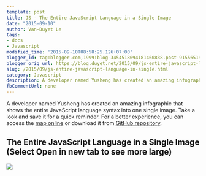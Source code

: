 ```yaml
---
template: post
title: JS - The Entire JavaScript Language in a Single Image
date: "2015-09-10"
author: Van-Duyet Le
tags:
- docs
- Javascript
modified_time: '2015-09-10T08:58:25.126+07:00'
blogger_id: tag:blogger.com,1999:blog-3454518094181460838.post-9155651952089387567
blogger_orig_url: https://blog.duyet.net/2015/09/js-entire-javascript-language-in-single.html
slug: /2015/09/js-entire-javascript-language-in-single.html
category: Javascript
description: A developer named Yusheng has created an amazing infographic that shows the entire JavaScript language syntax into one single image. Take a look and save it for a quick reminder.
fbCommentUrl: none
---
```


A developer named Yusheng has created an amazing infographic that shows the entire JavaScript language syntax into one single image. Take a look and save it for a quick reminder.
For a better experience, you can access the [map online](http://coodict.github.io/javascript-in-one-pic/) or download it from [GitHub repository](https://github.com/coodict/javascript-in-one-pic).

## The Entire JavaScript Language in a Single Image (Select Open in new tab to see more large) ##

[![](https://raw.githubusercontent.com/duyetdev/javascript-in-one-pic/master/js%20in%20one%20pic.png)](https://raw.githubusercontent.com/duyetdev/javascript-in-one-pic/master/js%20in%20one%20pic.png)
